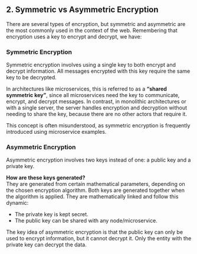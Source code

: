 ## 2. Symmetric vs Asymmetric Encryption

There are several types of encryption, but symmetric and asymmetric are the most commonly used in the context of the web. Remembering that encryption uses a key to encrypt and decrypt, we have:

### Symmetric Encryption

Symmetric encryption involves using a single key to both encrypt and decrypt information. All messages encrypted with this key require the same key to be decrypted.

In architectures like microservices, this is referred to as a **“shared symmetric key”**, since all microservices need the key to communicate, encrypt, and decrypt messages. In contrast, in monolithic architectures or with a single server, the server handles encryption and decryption without needing to share the key, because there are no other actors that require it.

This concept is often misunderstood, as symmetric encryption is frequently introduced using microservice examples.

### Asymmetric Encryption

Asymmetric encryption involves two keys instead of one: a public key and a private key.

**How are these keys generated?**  
They are generated from certain mathematical parameters, depending on the chosen encryption algorithm. Both keys are generated together when the algorithm is applied. They are mathematically linked and follow this dynamic:

- The private key is kept secret.  
- The public key can be shared with any node/microservice.

The key idea of asymmetric encryption is that the public key can only be used to encrypt information, but it cannot decrypt it. Only the entity with the private key can decrypt the data.
